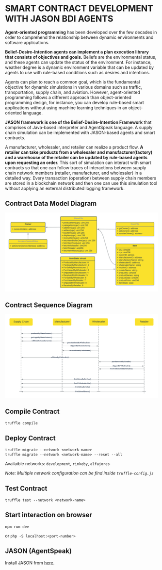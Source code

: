 # SMART CONTRACT DEVELOPMENT WITH JASON BDI AGENTS
**Agent-oriented programming** has been developed over the few decades in order to comprehend the relationship between dynamic environments and software applications. 

**Belief-Desire-Intention agents can implement a plan execution library that consists of objectives and goals.** Beliefs are the environmental status, and these agents can update the status of the environment. For instance, weather degree is a dynamic environment variable that can be updated by agents to use with rule-based conditions such as desires and intentions. 

Agents can plan to reach a common goal, which is the fundamental objective for dynamic simulations in various domains such as traffic, transportation, supply chain, and aviation. However, agent-oriented programming follows a different approach than object-oriented programming design, for instance, you can develop rule-based smart applications without using machine learning techniques in an object-oriented language. 

**JASON framework is one of the Belief-Desire-Intention Framework** that comprises of Java-based interpreter and AgentSpeak language. A supply chain simulation can be implemented with JASON-based agents and smart contracts. 

A manufacturer, wholesaler, and retailer can realize a product flow. **A retailer can take products from a wholesaler and manufacturer(factory) and a warehouse of the retailer can be updated by rule-based agents upon requesting an order.** This sort of simulation can interact with smart contracts so that one can follow traces of interactions between supply chain network members (retailer, manufacturer, and wholesaler) in a detailed way. Every transaction (operation) between supply chain members are stored in a blockchain network and then one can use this simulation tool without applying an external distributed logging framework.

## Contract Data Model Diagram
<img src="Diagrams/Data Model diagram.png" alt="Contract Data Model Diagram"/>

## Contract Sequence Diagram
<img src="Diagrams/Sequence Diagram.png" alt="Contract Sequence Diagram"/>

## Compile Contract
```
truffle compile
```

## Deploy Contract
```
truffle migrate --network <network-name>
truffle migrate --network <network-name> --reset --all
```
Availaible networks: `development`, `rinkeby`,  `alfajores`

*Note: Multiple network configuration can be find inside `truffle-config.js`*
## Test Contract
```
truffle test --network <network-name>
```

## Start interaction on browser
```
npm run dev
```
or `php -S localhost:<port-number>`

## JASON (AgentSpeak)
Install JASON from [here](https://github.com/jason-lang/jason/blob/master/doc/tutorials/getting-started/shell-based.adoc).
